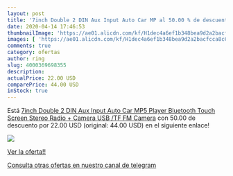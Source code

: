 ```yaml
---
layout: post
title: '7inch Double 2 DIN Aux Input Auto Car MP al 50.00 % de descuento'
date: 2020-04-14 17:46:53
thumbnailImage: 'https://ae01.alicdn.com/kf/H1dec4a6ef1b348bea9d2a2bacfcca8c6e/7inch-Double-2-DIN-Aux-Input-Auto-Car-MP5-Player-Bluetooth-Touch-Screen-Stereo-Radio-Camera.jpeg_350x350._SL200_.jpeg'
images: [ 'https://ae01.alicdn.com/kf/H1dec4a6ef1b348bea9d2a2bacfcca8c6e/7inch-Double-2-DIN-Aux-Input-Auto-Car-MP5-Player-Bluetooth-Touch-Screen-Stereo-Radio-Camera.jpeg_350x350._SL200_.jpeg' ]
comments: true
category: ofertas
author: ring
slug: 4000369698355
description:
actualPrice: 22.00 USD
comparePrice: 44.00 USD
inStock: true
---
```


Está [7inch Double 2 DIN Aux Input Auto Car MP5 Player Bluetooth Touch Screen Stereo Radio + Camera USB /TF FM  Camera](https://www.amazon.com/dp/4000369698355/?tag=redken08-20) con 50.00 de descuento por 22.00 USD (original: 44.00 USD) en el siguiente enlace!

[![](https://ae01.alicdn.com/kf/H1dec4a6ef1b348bea9d2a2bacfcca8c6e/7inch-Double-2-DIN-Aux-Input-Auto-Car-MP5-Player-Bluetooth-Touch-Screen-Stereo-Radio-Camera.jpeg_350x350._SL200_.jpeg)](https://www.amazon.com/dp/4000369698355/?tag=redken08-20)

[Ver la oferta!!](https://www.amazon.com/dp/4000369698355/?tag=redken08-20)

[Consulta otras ofertas en nuestro canal de telegram](https://t.me/s/ofertas25)
